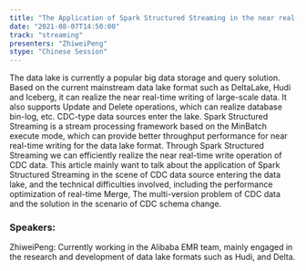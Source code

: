 ```yaml
---
title: "The Application of Spark Structured Streaming in the near real-time data lake scenarios"
date: "2021-08-07T14:50:00" 
track: "streaming"
presenters: "ZhiweiPeng"
stype: "Chinese Session"
---
```

The data lake is currently a popular big data storage and query solution. Based on the current mainstream data lake format such as DeltaLake, Hudi and Iceberg, it can realize the near real-time writing of large-scale data. It also supports Update and Delete operations, which can realize database bin-log, etc. CDC-type data sources enter the lake. Spark Structured Streaming is a stream processing framework based on the MinBatch execute mode, which can provide better throughput performance for near real-time writing for the data lake format. Through Spark Structured Streaming we can efficiently realize the near real-time write operation of CDC data. This article mainly want to talk about the application of Spark Structured Streaming in the scene of CDC data source entering the data lake, and the technical difficulties involved, including the performance optimization of real-time Merge, The multi-version problem of CDC data and the solution in the scenario of CDC schema change.
 ### Speakers: 
 ZhiweiPeng: Currently working in the Alibaba EMR team, mainly engaged in the research and development of data lake formats such as Hudi, and Delta.
